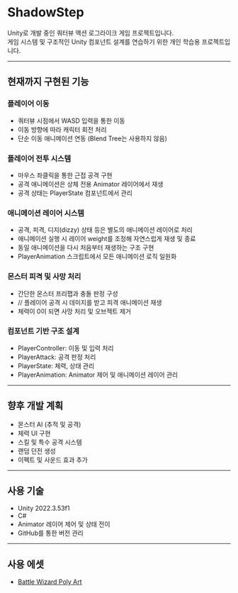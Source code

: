 # ShadowStep

Unity로 개발 중인 쿼터뷰 액션 로그라이크 게임 프로젝트입니다.  
게임 시스템 및 구조적인 Unity 컴포넌트 설계를 연습하기 위한 개인 학습용 프로젝트입니다.

---

## 현재까지 구현된 기능

### 플레이어 이동
- 쿼터뷰 시점에서 WASD 입력을 통한 이동
- 이동 방향에 따라 캐릭터 회전 처리
- 단순 이동 애니메이션 연동 (Blend Tree는 사용하지 않음)

### 플레이어 전투 시스템
- 마우스 좌클릭을 통한 근접 공격 구현
- 공격 애니메이션은 상체 전용 Animator 레이어에서 재생
- 공격 상태는 PlayerState 컴포넌트에서 관리

### 애니메이션 레이어 시스템
- 공격, 피격, 디지(dizzy) 상태 등은 별도의 애니메이션 레이어로 처리
- 애니메이션 실행 시 레이어 weight를 조정해 자연스럽게 재생 및 종료
- 동일 애니메이션을 다시 처음부터 재생하는 구조 구현
- PlayerAnimation 스크립트에서 모든 애니메이션 로직 일원화

### 몬스터 피격 및 사망 처리
- 간단한 몬스터 프리팹과 충돌 판정 구성
- // 플레이어 공격 시 데미지를 받고 피격 애니메이션 재생
- 체력이 0이 되면 사망 처리 및 오브젝트 제거

### 컴포넌트 기반 구조 설계
- PlayerController: 이동 및 입력 처리
- PlayerAttack: 공격 판정 처리
- PlayerState: 체력, 상태 관리
- PlayerAnimation: Animator 제어 및 애니메이션 레이어 관리

---

## 향후 개발 계획

- 몬스터 AI (추적 및 공격)
- 체력 UI 구현
- 스킬 및 특수 공격 시스템
- 랜덤 던전 생성
- 이펙트 및 사운드 효과 추가

---

## 사용 기술

- Unity 2022.3.53f1
- C#
- Animator 레이어 제어 및 상태 전이
- GitHub를 통한 버전 관리

---

## 사용 에셋

- [Battle Wizard Poly Art](https://assetstore.unity.com/packages/3d/characters/humanoids/fantasy/battle-wizard-poly-art-128097#content)
